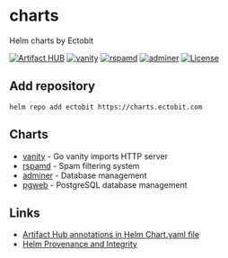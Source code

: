 # charts

Helm charts by Ectobit

[![Artifact HUB](https://img.shields.io/endpoint?url=https://artifacthub.io/badge/repository/ectobit)](https://artifacthub.io/packages/search?repo=ectobit)
[![vanity](https://github.com/ectobit/charts/actions/workflows/vanity.yml/badge.svg)](https://github.com/ectobit/charts/actions/workflows/vanity.yml)
[![rspamd](https://github.com/ectobit/charts/actions/workflows/rspamd.yml/badge.svg)](https://github.com/ectobit/charts/actions/workflows/rspamd.yml)
[![adminer](https://github.com/ectobit/charts/actions/workflows/adminer.yml/badge.svg)](https://github.com/ectobit/charts/actions/workflows/adminer.yml)
[![License](https://img.shields.io/badge/license-BSD--2--Clause--Patent-orange.svg)](https://github.com/ectobit/charts/blob/main/LICENSE)

## Add repository

`helm repo add ectobit https://charts.ectobit.com`

## Charts

- [vanity](vanity/README.md) - Go vanity imports HTTP server
- [rspamd](rspamd/README.md) - Spam filtering system
- [adminer](adminer/README.md) - Database management
- [pgweb](pgweb/README.md) - PostgreSQL database management

## Links

- [Artifact Hub annotations in Helm Chart.yaml file](https://artifacthub.io/docs/topics/annotations/helm/)
- [Helm Provenance and Integrity](https://helm.sh/docs/topics/provenance/)
